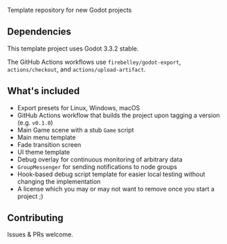 Template repository for new Godot projects

## Dependencies

This template project uses Godot 3.3.2 stable.

The GitHub Actions workflows use `firebelley/godot-export`, `actions/checkout`, and `actions/upload-artifact`.

## What's included

* Export presets for Linux, Windows, macOS
* GitHub Actions workflow that builds the project upon tagging a version (e.g. `v0.1.0`)
* Main Game scene with a stub `Game` script
* Main menu template
* Fade transition screen
* UI theme template
* Debug overlay for continuous monitoring of arbitrary data
* `GroupMessenger` for sending notifications to node groups
* Hook-based debug script template for easier local testing without changing the implementation
* A license which you may or may not want to remove once you start a project ;)

## Contributing

Issues & PRs welcome.
